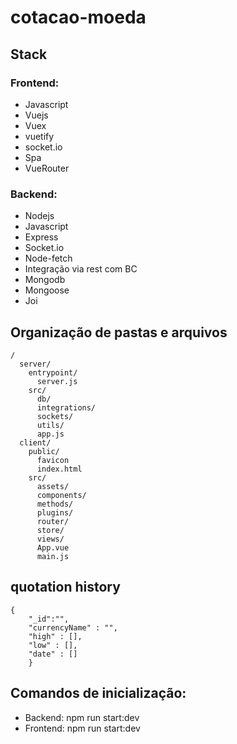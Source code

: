 # cotacao-moeda
## Stack
### Frontend:
- Javascript
- Vuejs
- Vuex
- vuetify
- socket.io
- Spa
- VueRouter

### Backend:
- Nodejs
- Javascript
- Express
- Socket.io
- Node-fetch
- Integração via rest com BC
- Mongodb
- Mongoose
- Joi

## Organização de pastas e arquivos
```shell
/
  server/
    entrypoint/
      server.js
    src/
      db/
      integrations/
      sockets/
      utils/
      app.js
  client/
    public/
      favicon
      index.html
    src/
      assets/
      components/
      methods/
      plugins/
      router/
      store/
      views/
      App.vue
      main.js
```
## quotation history

```shell
{
    "_id":"",
    "currencyName" : "",
    "high" : [],
    "low" : [],
    "date" : []
    }
```
## Comandos de inicialização:
- Backend: npm run start:dev
- Frontend: npm run start:dev
